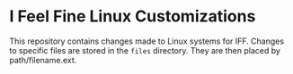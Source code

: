 # I Feel Fine Linux Customizations 
This repository contains changes made to Linux systems for IFF.
Changes to specific files are stored in the `files` directory.
They are then placed by path/filename.ext.

